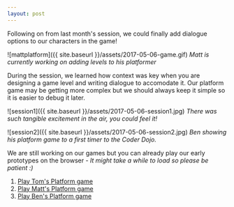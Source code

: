 ```yaml
---
layout: post
---
```

Following on from last month's session, we could finally add dialogue options to our characters in the game!

![mattplatform]({{ site.baseurl }}/assets/2017-05-06-game.gif)
*Matt is currently working on adding levels to his platformer*

During the session, we learned how context was key when you are designing a game level and writing dialogue to accomodate it. Our platform game may be getting more complex but we should always keep it simple so it is easier to debug it later.


![session1]({{ site.baseurl }}/assets/2017-05-06-session1.jpg)
*There was such tangible excitement in the air, you could feel it!*

![session2]({{ site.baseurl }}/assets/2017-05-06-session2.jpg)
*Ben showing his platform game to a first timer to the Coder Dojo.*


We are still working on our games but you can already play our early prototypes on the browser - _It might take a while to load so please be patient :)_

1. [Play Tom's Platform game](https://xriss.github.io/fun64/run/?url=https%3A%2F%2Fraw.githubusercontent.com%2Fbradford-coderdojo%2Fbltm%2Fmaster%2Fteam%2Ftom%2Fplatchat.fun.lua)
2. [Play Matt's Platform game](https://xriss.github.io/fun64/run/?url=https%3A%2F%2Fraw.githubusercontent.com%2Fbradford-coderdojo%2Fbltm%2Fmaster%2Fteam%2Fmatt%2Fplatchat.fun.lua)
3. [Play Ben's Platform game](https://xriss.github.io/fun64/run/?url=https%3A%2F%2Fraw.githubusercontent.com%2Fbradford-coderdojo%2Fbltm%2Fmaster%2Fteam%2FBen%2FPlatformer.lua)



